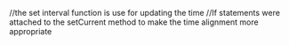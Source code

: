 
//the set interval function is use for updating the time 
//If statements were attached to the setCurrent method to make the time alignment more appropriate
